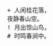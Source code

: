 <div class="highlight highlight-source-diff"><pre><span class="pl-mi1"><span class="pl-mi1">+</span> 人闲桂花落，</span>
<span class="pl-md">夜静春山空。</span>
<span class="pl-mc"><span class="pl-mc">!</span> 月出惊山鸟，</span>
<span class="pl-c"><span class="pl-c">#</span> 时鸣春涧中。</span></pre></div>
